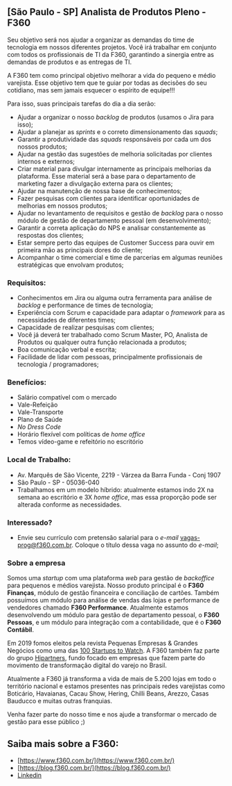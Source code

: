## [São Paulo - SP] Analista de Produtos Pleno - F360

Seu objetivo será nos ajudar a organizar as demandas do time de tecnologia em nossos diferentes projetos. Você irá trabalhar em conjunto com todos os profissionais de TI da F360, garantindo a sinergia entre as demandas de produtos e as entregas de TI. 

A F360 tem como principal objetivo melhorar a vida do pequeno e médio varejista. Esse objetivo tem que te guiar por todas as decisões do seu cotidiano, mas sem jamais esquecer o espírito de equipe!!!

Para isso, suas principais tarefas do dia a dia serão:

- Ajudar a organizar o nosso _backlog_ de produtos (usamos o Jira para isso);
- Ajudar a planejar as _sprints_ e o correto dimensionamento das _squads_;
- Garantir a produtividade das _squads_ responsáveis por cada um dos nossos produtos;
- Ajudar na gestão das sugestões de melhoria solicitadas por clientes internos e externos;
- Criar material para divulgar internamente as principais melhorias da plataforma. Esse material será a base para o departamento de marketing fazer a divulgação externa para os clientes;
- Ajudar na manutenção de nossa base de conhecimentos;
- Fazer pesquisas com clientes para identificar oportunidades de melhorias em nossos produtos;
- Ajudar no levantamento de requisitos e gestão de _backlog_ para o nosso módulo de gestão de departamento pessoal (em desenvolvimento);
- Garantir a correta aplicação do NPS e analisar constantemente as respostas dos clientes;
- Estar sempre perto das equipes de Customer Success para ouvir em primeira mão as principais dores do cliente;
- Acompanhar o time comercial e time de parcerias em algumas reuniões estratégicas que envolvam produtos;

### Requisitos:
- Conhecimentos em Jira ou alguma outra ferramenta para análise de _backlog_ e performance de times de tecnologia;
- Experiência com Scrum e capacidade para adaptar o _framework_ para as necessidades de diferentes times;
- Capacidade de realizar pesquisas com clientes;
- Você já deverá ter trabalhado como Scrum Master, PO, Analista de Produtos ou qualquer outra função relacionada a produtos;
- Boa comunicação verbal e escrita;
- Facilidade de lidar com pessoas, principalmente profissionais de tecnologia / programadores;

### Benefícios:
 - Salário compatível com o mercado
 - Vale-Refeição
 - Vale-Transporte
 - Plano de Saúde
 - _No Dress Code_
 - Horário flexível com políticas de _home office_
 - Temos vídeo-game e refeitório no escritório

### Local de Trabalho:
- Av. Marquês de São Vicente, 2219 - Várzea da Barra Funda - Conj 1907
- São Paulo - SP - 05036-040
- Trabalhamos em um modelo híbrido: atualmente estamos indo 2X na semana ao escritório e 3X _home office_, mas essa proporção pode ser alterada conforme as necessidades.

### Interessado?
- Envie seu currículo com pretensão salarial para o _e-mail_ [vagas-prog@f360.com.br](mailto:vagas-prog@f360.com.br). Coloque o título dessa vaga no assunto do _e-mail_;

### Sobre a empresa
Somos uma _startup_ com uma plataforma _web_ para gestão de _backoffice_ para pequenos e médios varejista. Nosso produto principal é o **F360 Finanças**, módulo de gestão financeira e conciliação de cartões. Também possuímos um módulo para análise de vendas das lojas e performance de vendedores chamado **F360 Performance**. Atualmente estamos desenvolvendo um módulo para gestão de departamento pessoal, o **F360 Pessoas**, e um módulo para integração com a contabilidade, que é o **F360 Contábil**.

Em 2019 fomos eleitos pela revista Pequenas Empresas & Grandes Negócios como uma das [100 Startups to Watch](https://revistapegn.globo.com/Startups/noticia/2019/05/100-startups-brasileiras-para-voce-ficar-de-olho.html). A F360 também faz parte do grupo [Hipartners](https://www.hipartners.com.br/), fundo focado em empresas que fazem parte do movimento de transformação digital do varejo no Brasil.

Atualmente a F360 já transforma a vida de mais de 5.200 lojas em todo o território nacional e estamos presentes nas principais redes varejistas como Boticário, Havaianas, Cacau Show, Hering, Chilli Beans, Arezzo, Casas Bauducco e muitas outras franquias. 

Venha fazer parte do nosso time e nos ajude a transformar o mercado de gestão para esse público ;)

## Saiba mais sobre a F360:
- [https://www.f360.com.br/](https://www.f360.com.br/)
- [https://blog.f360.com.br/](https://blog.f360.com.br/)
- [Linkedin](https://www.linkedin.com/company/f-360)
